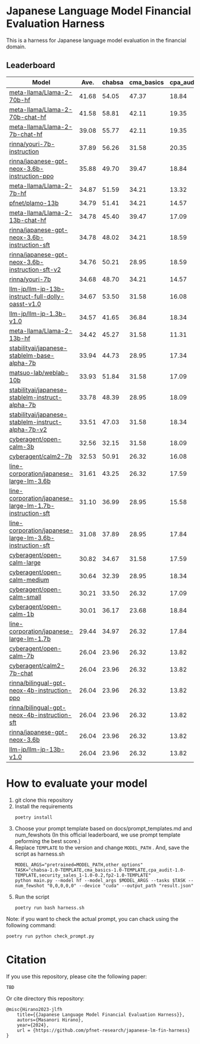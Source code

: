# Japanese Language Model Financial Evaluation Harness
This is a harness for Japanese language model evaluation in the financial domain.

## Leaderboard
<!-- lb start -->
| Model | Ave. | chabsa | cma_basics | cpa_audit | fp2 | security_sales_1 |
| --- | --- | --- | --- | --- | --- | --- |
| [meta-llama/Llama-2-70b-hf](https://huggingface.co/meta-llama/Llama-2-70b-hf) | 41.68 | 54.05 | 47.37 | 18.84 | 32.00 | 56.14 |
| [meta-llama/Llama-2-70b-chat-hf](https://huggingface.co/meta-llama/Llama-2-70b-chat-hf) | 41.58 | 58.81 | 42.11 | 19.35 | 28.00 | 59.65 |
| [meta-llama/Llama-2-7b-chat-hf](https://huggingface.co/meta-llama/Llama-2-7b-chat-hf) | 39.08 | 55.77 | 42.11 | 19.35 | 29.05 | 49.12 |
| [rinna/youri-7b-instruction](https://huggingface.co/rinna/youri-7b-instruction) | 37.89 | 56.26 | 31.58 | 20.35 | 28.63 | 52.63 |
| [rinna/japanese-gpt-neox-3.6b-instruction-ppo](https://huggingface.co/rinna/japanese-gpt-neox-3.6b-instruction-ppo) | 35.88 | 49.70 | 39.47 | 18.84 | 24.00 | 47.37 |
| [meta-llama/Llama-2-7b-hf](https://huggingface.co/meta-llama/Llama-2-7b-hf) | 34.87 | 51.59 | 34.21 | 13.32 | 26.11 | 49.12 |
| [pfnet/plamo-13b](https://huggingface.co/pfnet/plamo-13b) | 34.79 | 51.41 | 34.21 | 14.57 | 24.63 | 49.12 |
| [meta-llama/Llama-2-13b-chat-hf](https://huggingface.co/meta-llama/Llama-2-13b-chat-hf) | 34.78 | 45.40 | 39.47 | 17.09 | 26.32 | 45.61 |
| [rinna/japanese-gpt-neox-3.6b-instruction-sft](https://huggingface.co/rinna/japanese-gpt-neox-3.6b-instruction-sft) | 34.78 | 48.02 | 34.21 | 18.59 | 25.68 | 47.37 |
| [rinna/japanese-gpt-neox-3.6b-instruction-sft-v2](https://huggingface.co/rinna/japanese-gpt-neox-3.6b-instruction-sft-v2) | 34.76 | 50.21 | 28.95 | 18.59 | 26.95 | 49.12 |
| [rinna/youri-7b](https://huggingface.co/rinna/youri-7b) | 34.68 | 48.70 | 34.21 | 14.57 | 25.05 | 50.88 |
| [llm-jp/llm-jp-13b-instruct-full-dolly-oasst-v1.0](https://huggingface.co/llm-jp/llm-jp-13b-instruct-full-dolly-oasst-v1.0) | 34.67 | 53.50 | 31.58 | 16.08 | 24.84 | 47.37 |
| [llm-jp/llm-jp-1.3b-v1.0](https://huggingface.co/llm-jp/llm-jp-1.3b-v1.0) | 34.57 | 41.65 | 36.84 | 18.34 | 23.37 | 52.63 |
| [meta-llama/Llama-2-13b-hf](https://huggingface.co/meta-llama/Llama-2-13b-hf) | 34.42 | 45.27 | 31.58 | 11.31 | 27.79 | 56.14 |
| [stabilityai/japanese-stablelm-base-alpha-7b](https://huggingface.co/stabilityai/japanese-stablelm-base-alpha-7b) | 33.94 | 44.73 | 28.95 | 17.34 | 27.79 | 50.88 |
| [matsuo-lab/weblab-10b](https://huggingface.co/matsuo-lab/weblab-10b) | 33.93 | 51.84 | 31.58 | 17.09 | 25.26 | 43.86 |
| [stabilityai/japanese-stablelm-instruct-alpha-7b](https://huggingface.co/stabilityai/japanese-stablelm-instruct-alpha-7b) | 33.78 | 48.39 | 28.95 | 18.09 | 26.11 | 47.37 |
| [stabilityai/japanese-stablelm-instruct-alpha-7b-v2](https://huggingface.co/stabilityai/japanese-stablelm-instruct-alpha-7b-v2) | 33.51 | 47.03 | 31.58 | 18.34 | 26.74 | 43.86 |
| [cyberagent/open-calm-3b](https://huggingface.co/cyberagent/open-calm-3b) | 32.56 | 32.15 | 31.58 | 18.09 | 24.84 | 56.14 |
| [cyberagent/calm2-7b](https://huggingface.co/cyberagent/calm2-7b) | 32.53 | 50.91 | 26.32 | 16.08 | 25.47 | 43.86 |
| [line-corporation/japanese-large-lm-3.6b](https://huggingface.co/line-corporation/japanese-large-lm-3.6b) | 31.61 | 43.25 | 26.32 | 17.59 | 25.26 | 45.61 |
| [line-corporation/japanese-large-lm-1.7b-instruction-sft](https://huggingface.co/line-corporation/japanese-large-lm-1.7b-instruction-sft) | 31.10 | 36.99 | 28.95 | 15.58 | 24.84 | 49.12 |
| [line-corporation/japanese-large-lm-3.6b-instruction-sft](https://huggingface.co/line-corporation/japanese-large-lm-3.6b-instruction-sft) | 31.08 | 37.89 | 28.95 | 17.84 | 28.63 | 42.11 |
| [cyberagent/open-calm-large](https://huggingface.co/cyberagent/open-calm-large) | 30.82 | 34.67 | 31.58 | 17.59 | 24.63 | 45.61 |
| [cyberagent/open-calm-medium](https://huggingface.co/cyberagent/open-calm-medium) | 30.64 | 32.39 | 28.95 | 18.34 | 24.42 | 49.12 |
| [cyberagent/open-calm-small](https://huggingface.co/cyberagent/open-calm-small) | 30.21 | 33.50 | 26.32 | 17.09 | 25.05 | 49.12 |
| [cyberagent/open-calm-1b](https://huggingface.co/cyberagent/open-calm-1b) | 30.01 | 36.17 | 23.68 | 18.84 | 24.00 | 47.37 |
| [line-corporation/japanese-large-lm-1.7b](https://huggingface.co/line-corporation/japanese-large-lm-1.7b) | 29.44 | 34.97 | 26.32 | 17.84 | 24.21 | 43.86 |
| [cyberagent/open-calm-7b](https://huggingface.co/cyberagent/open-calm-7b) | 26.04 | 23.96 | 26.32 | 13.82 | 24.00 | 42.11 |
| [cyberagent/calm2-7b-chat](https://huggingface.co/cyberagent/calm2-7b-chat) | 26.04 | 23.96 | 26.32 | 13.82 | 24.00 | 42.11 |
| [rinna/bilingual-gpt-neox-4b-instruction-ppo](https://huggingface.co/rinna/bilingual-gpt-neox-4b-instruction-ppo) | 26.04 | 23.96 | 26.32 | 13.82 | 24.00 | 42.11 |
| [rinna/bilingual-gpt-neox-4b-instruction-sft](https://huggingface.co/rinna/bilingual-gpt-neox-4b-instruction-sft) | 26.04 | 23.96 | 26.32 | 13.82 | 24.00 | 42.11 |
| [rinna/japanese-gpt-neox-3.6b](https://huggingface.co/rinna/japanese-gpt-neox-3.6b) | 26.04 | 23.96 | 26.32 | 13.82 | 24.00 | 42.11 |
| [llm-jp/llm-jp-13b-v1.0](https://huggingface.co/llm-jp/llm-jp-13b-v1.0) | 26.04 | 23.96 | 26.32 | 13.82 | 24.00 | 42.11 |
<!-- lb end -->

# How to evaluate your model
 1. git clone this repository
 2. Install the requirements
    ```
    poetry install
    ```
 3. Choose your prompt template based on docs/prompt_templates.md and num_fewshots (In this official leaderboard, we use prompt template peforming the best score.)
 4. Replace `TEMPLATE` to the version and change `MODEL_PATH` . And, save the script as harness.sh
    ```
    MODEL_ARGS="pretrained=MODEL_PATH,other_options"
    TASK="chabsa-1.0-TEMPLATE,cma_basics-1.0-TEMPLATE,cpa_audit-1.0-TEMPLATE,security_sales_1-1.0-0.2,fp2-1.0-TEMPLATE"
    python main.py --model hf --model_args $MODEL_ARGS --tasks $TASK --num_fewshot "0,0,0,0,0" --device "cuda" --output_path "result.json"
    ```
 5. Run the script
    ```
    poetry run bash harness.sh
    ```

Note: if you want to check the actual prompt, you can chack using the following command:
```
poetry run python check_prompt.py
```

# Citation
If you use this repository, please cite the following paper:
```
TBD
```

Or cite directory this repository:
```
@misc{Hirano2023-jlfh
    title={{Japanese Language Model Financial Evaluation Harness}},
    autors={Masanori Hirano},
    year={2024},
    url = {https://github.com/pfnet-research/japanese-lm-fin-harness}
}
```
